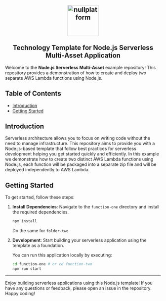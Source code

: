 <h2 align="center">
    <a href="https://httpie.io" target="blank_">
        <img height="100" alt="nullplatform" src="https://nullplatform.com/favicon/android-chrome-192x192.png" />
    </a>
    <br>
    <br>
    Technology Template for Node.js Serverless Multi-Asset Application
    <br>
</h2>

Welcome to the **Node.js Serverless Multi-Asset** example repository! This repository provides a demonstration of how to create and deploy two separate AWS Lambda functions using Node.js.

## Table of Contents

- [Introduction](#introduction)
- [Getting Started](#getting-started)

## Introduction

Serverless architecture allows you to focus on writing code without the need to manage infrastructure.
This repository aims to provide you with a Node.js-based template that follow best practices for serverless development helping you get started quickly and efficiently.
In this example we demonstrate how to create two distinct AWS Lambda functions using Node.js, each function will be packaged into a separate zip file and will be deployed independently to AWS Lambda.

## Getting Started

To get started, follow these steps:

1. **Install Dependencies**: Navigate to the `function-one` directory and install the required dependencies.
   ```bash
   npm install
   ```
   Do the same for `folder-two`

2. **Development**: Start building your serverless application using the template as a foundation.

   You can run this application locally by executing:
   ```bash
   cd function-one # or cd function-two
   npm run start
   ```

---

Enjoy building serverless applications using this Node.js template! If you have any questions or feedback, please open an issue in the repository. Happy coding!
